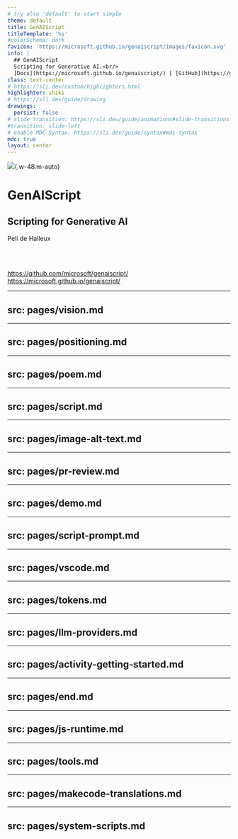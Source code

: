 ```yaml
---
# try also 'default' to start simple
theme: default
title: GenAIScript
titleTemplate: '%s'
#colorSchema: dark
favicon: 'https://microsoft.github.io/genaiscript/images/favicon.svg'
info: |
  ## GenAIScript
  Scripting for Generative AI.<br/>
  [Docs](https://microsoft.github.io/genaiscript/) | [GitHub](https://github.com/microsoft/genaiscript/) 
class: text-center
# https://sli.dev/custom/highlighters.html
highlighter: shiki
# https://sli.dev/guide/drawing
drawings:
  persist: false
# slide transition: https://sli.dev/guide/animations#slide-transitions
#transition: slide-left
# enable MDC Syntax: https://sli.dev/guide/syntax#mdc-syntax
mdc: true
layout: center
---
```


![](https://microsoft.github.io/genaiscript/images/favicon.svg){.w-48.m-auto}

# GenAIScript

## Scripting for Generative AI

Peli de Halleux

<br/>
<br/>

https://github.com/microsoft/genaiscript/ <br/>
https://microsoft.github.io/genaiscript/

---
src: pages/vision.md
---

---
src: pages/positioning.md
---

---
src: pages/poem.md
---

---
src: pages/script.md
---

---
src: pages/image-alt-text.md
---

---
src: pages/pr-review.md
---

---
src: pages/demo.md
---

---
src: pages/script-prompt.md
---

---
src: pages/vscode.md
---

---
src: pages/tokens.md
---

---
src: pages/llm-providers.md
---

---
src: pages/activity-getting-started.md
---

---
src: pages/end.md
---

---
src: pages/js-runtime.md
---

---
src: pages/tools.md
---

---
src: pages/makecode-translations.md
---

---
src: pages/system-scripts.md
---

